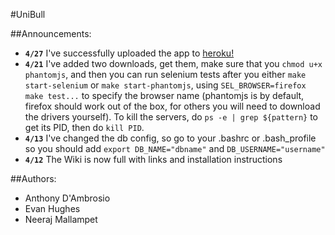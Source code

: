 #UniBull

##Announcements:
* **`4/27`** I've successfully uploaded the app to [heroku!](https://hidden-meadow-9556.herokuapp.com/)
* **`4/21`** I've added two downloads, get them, make sure that you `chmod u+x phantomjs`, and then you can run selenium tests after you either `make start-selenium` or `make start-phantomjs`, using `SEL_BROWSER=firefox make test...` to specify the browser name (phantomjs is by default, firefox should work out of the box, for others you will need to download the drivers yourself). To kill the servers, do `ps -e | grep ${pattern}` to get its PID, then do `kill PID`.
* **`4/13`** I've changed the db config, so go to your .bashrc or .bash_profile so you should add `export DB_NAME="dbname"` and `DB_USERNAME="username"`
* **`4/12`** The Wiki is now full with links and installation instructions

##Authors:
* Anthony D'Ambrosio
* Evan Hughes
* Neeraj Mallampet
